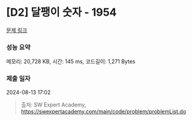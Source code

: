 # [D2] 달팽이 숫자 - 1954 

[문제 링크](https://swexpertacademy.com/main/code/problem/problemDetail.do?contestProbId=AV5PobmqAPoDFAUq) 

### 성능 요약

메모리: 20,728 KB, 시간: 145 ms, 코드길이: 1,271 Bytes

### 제출 일자

2024-08-13 17:02



> 출처: SW Expert Academy, https://swexpertacademy.com/main/code/problem/problemList.do